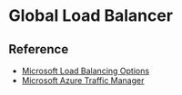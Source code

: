 # Global Load Balancer

## Reference
- [Microsoft Load Balancing Options](https://docs.microsoft.com/en-us/azure/architecture/guide/technology-choices/load-balancing-overview)
- [Microsoft Azure Traffic Manager](https://docs.microsoft.com/en-us/azure/traffic-manager/traffic-manager-overview)
